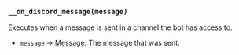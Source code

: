 ### `__on_discord_message(message)`

Executes when a message is sent in a channel the bot has access to.

* `message` -> [Message](/values/message.md): The message that was sent.